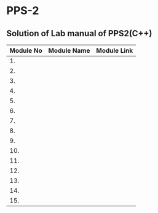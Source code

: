 # PPS-2
## Solution of Lab manual of PPS2(C++) 
| Module No | Module Name    | Module Link    |
|-----------|---------------|-----------------|
|   1.      |               |                 |
|   2.      |               |                 |
|   3.      |               |                 |
|   4.      |               |                 |
|   5.      |               |                 |
|   6.      |               |                 |
|   7.      |               |                 |
|   8.      |               |                 |
|   9.      |               |                 |
|  10.      |               |                 |
|  11.      |               |                 |
|  12.      |               |                 |
|  13.      |               |                 |
|  14.      |               |                 |
|  15.      |               |                 |
